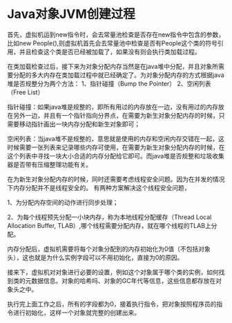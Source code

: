 # Java对象JVM创建过程

首先，虚拟机运到new指令时，会去常量池检查是否存在new指令中包含的参数，比如new People(),则虚拟机首先会去常量池中检查是否有People这个类的符号引用，并且检查这个类是否已经被加载了，如果没有则会执行类加载过程。

在类加载检查过后，接下来为对象分配内存当然是在java堆中分配，并且对象所需要分配的多大内存在类加载过程中就已经确定了。为对象分配内存的方式根据java堆是否规整分为两个方法：
1、指针碰撞（Bump the Pointer）
2、空闲列表（Free List）

指针碰撞：如果java堆是规整的，即所有用过的内存放在一边，没有用过的内存放在另外一边，并且有一个指针指向分界点，在需要为新生对象分配内存的时候，只需要移动指针画出一块内存分配和新生对象即可；

空闲列表：当java堆不是规整的，意思就是使用的内存和空闲内存交错在一起，这时候需要一张列表来记录哪些内存可使用，在需要为新生对象分配内存的时候，在这个列表中寻找一块大小合适的内存分配给它即可。而java堆是否规整和垃圾收集器是否带有压缩整理功能有关。

在为新生对象分配内存的时候，同时还需要考虑线程安全问题。因为在并发的情况下内存分配并不是线程安全的。
有两种方案解决这个线程安全问题，

1、为分配内存空间的动作进行同步处理；

2、为每个线程预先分配一小块内存，称为本地线程分配缓存（Thread Local Allocation Buffer, TLAB）,哪个线程需要分配内存，就在哪个线程的TLAB上分配。

内存分配后，虚拟机需要将每个对象分配到的内存初始化为0值（不包括对象头），这也就是为什么实例字段可以不用初始化，直接为0的原因。

接来下，虚拟机对对象进行必要的设置，例如这个对象属于哪个类的实例，如何找到类的元数据信息。对象的哈希吗、对象的GC年代等信息，这些信息都存放在对象头之中。

执行完上面工作之后，所有的字段都为0，接着执行<init>指令，把对象按照程序员的指令进行初始化，这样一个对象就完整的创建出来。
